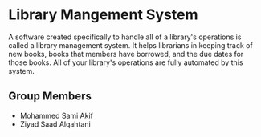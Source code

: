# Library Mangement System
 A software created specifically to handle all of a library's operations is called a library management system. It helps librarians in keeping track of new books, books that members have borrowed, and the due dates for those books. All of your library's operations are fully automated by this system.

## Group Members
- Mohammed Sami Akif
- Ziyad Saad Alqahtani





